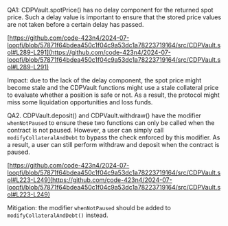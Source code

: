 QA1: CDPVault.spotPrice() has no delay component for the returned spot price. Such a delay value is important to ensure that the stored price values are not taken before a certain delay has passed.

[https://github.com/code-423n4/2024-07-loopfi/blob/57871f64bdea450c1f04c9a53dc1a78223719164/src/CDPVault.sol#L289-L291](https://github.com/code-423n4/2024-07-loopfi/blob/57871f64bdea450c1f04c9a53dc1a78223719164/src/CDPVault.sol#L289-L291)

Impact: due to the lack of the delay component, the spot price might become stale and the CDPVault functions might use a stale collateral price to evaluate whether a
position is safe or not. As a result, the protocol might miss some liquidation opportunities and loss funds. 


QA2. CDPVault.deposit() and CDPVault.withdraw() have the modifier ```whenNotPaused``` to ensure these two functions can only be called when the contract is not paused. However, a user can simply call ```modifyCollateralAndDebt``` to bypass the check enforced by this modifier. As a result, a user can still perform withdraw and deposit when the contract is paused.

[https://github.com/code-423n4/2024-07-loopfi/blob/57871f64bdea450c1f04c9a53dc1a78223719164/src/CDPVault.sol#L223-L249](https://github.com/code-423n4/2024-07-loopfi/blob/57871f64bdea450c1f04c9a53dc1a78223719164/src/CDPVault.sol#L223-L249) 

Mitigation: the modifier ```whenNotPaused``` should be added to ```modifyCollateralAndDebt()``` instead. 

